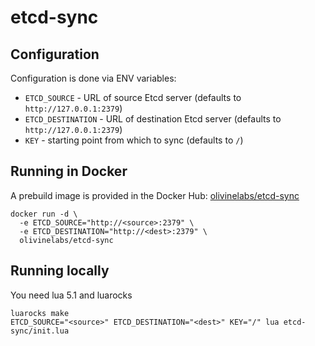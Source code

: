 # etcd-sync

## Configuration
Configuration is done via ENV variables:
* `ETCD_SOURCE` - URL of source Etcd server (defaults to `http://127.0.0.1:2379`)
* `ETCD_DESTINATION` - URL of destination Etcd server (defaults to `http://127.0.0.1:2379`)
* `KEY` - starting point from which to sync (defaults to `/`)

## Running in Docker
A prebuild image is provided in the Docker Hub: [olivinelabs/etcd-sync](https://hub.docker.com/r/olivinelabs/etcd-sync/)
```
docker run -d \
  -e ETCD_SOURCE="http://<source>:2379" \
  -e ETCD_DESTINATION="http://<dest>:2379" \
  olivinelabs/etcd-sync
```

## Running locally
You need lua 5.1 and luarocks
```
luarocks make
ETCD_SOURCE="<source>" ETCD_DESTINATION="<dest>" KEY="/" lua etcd-sync/init.lua
```
